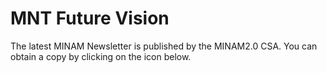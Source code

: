 # MNT Future Vision

The latest MINAM Newsletter is published by the MINAM2.0 CSA. You can obtain a copy by clicking on the icon below.
 